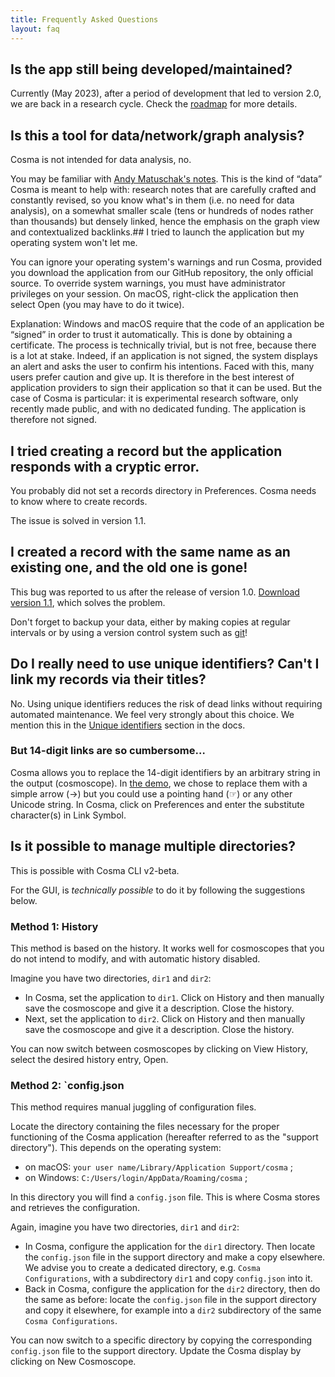```yaml
---
title: Frequently Asked Questions
layout: faq
---
```


## Is the app still being developed/maintained?

Currently (May 2023), after a period of development that led to version 2.0, we are back in a research cycle. Check the [roadmap](/roadmap/) for more details.

## Is this a tool for data/network/graph analysis?

Cosma is not intended for data analysis, no.

You may be familiar with [Andy Matuschak's notes](https://notes.andymatuschak.org). This is the kind of “data” Cosma is meant to help with: research notes that are carefully crafted and constantly revised, so you know what's in them (i.e. no need for data analysis), on a somewhat smaller scale (tens or hundreds of nodes rather than thousands) but densely linked, hence the emphasis on the graph view and contextualized backlinks.## I tried to launch the application but my operating system won't let me.

You can ignore your operating system's warnings and run Cosma, provided you download the application from our GitHub repository, the only official source. To override system warnings, you must have administrator privileges on your session. On macOS, right-click the application then select Open (you may have to do it twice).

Explanation: Windows and macOS require that the code of an application be “signed” in order to trust it automatically. This is done by obtaining a certificate. The process is technically trivial, but is not free, because there is a lot at stake. Indeed, if an application is not signed, the system displays an alert and asks the user to confirm his intentions. Faced with this, many users prefer caution and give up. It is therefore in the best interest of application providers to sign their application so that it can be used. But the case of Cosma is particular: it is experimental research software, only recently made public, and with no dedicated funding. The application is therefore not signed.

## I tried creating a record but the application responds with a cryptic error.

You probably did not set a records directory in Preferences. Cosma needs to know where to create records.

The issue is solved in version 1.1.

## I created a record with the same name as an existing one, and the old one is gone!

This bug was reported to us after the release of version 1.0. [Download version 1.1](https://github.com/graphlab-fr/cosma/releases/latest), which solves the problem.

Don't forget to backup your data, either by making copies at regular intervals or by using a version control system such as [git](https://git-scm.com)!

## Do I really need to use unique identifiers? Can't I link my records via their titles?

No. Using unique identifiers reduces the risk of dead links without requiring automated maintenance. We feel very strongly about this choice. We mention this in the [Unique identifiers](https://cosma.graphlab.fr/en/docs/user-manual/#unique-identifiers) section in the docs.

### But 14-digit links are so cumbersome…

Cosma allows you to replace the 14-digit identifiers by an arbitrary string in the output (cosmoscope). In [the demo](/en/demo.html), we chose to replace them with a simple arrow (→) but you could use a pointing hand (☞) or any other Unicode string. In Cosma, click on Preferences and enter the substitute character(s) in Link Symbol.

## Is it possible to manage multiple directories?

This is possible with Cosma CLI v2-beta.

For the GUI, is *technically possible* to do it by following the suggestions below.

### Method 1: History

This method is based on the history. It works well for cosmoscopes that you do not intend to modify, and with automatic history disabled.

Imagine you have two directories, `dir1` and `dir2`:

- In Cosma, set the application to `dir1`. Click on History and then manually save the cosmoscope and give it a description. Close the history.
- Next, set the application to `dir2`. Click on History and then manually save the cosmoscope and give it a description. Close the history.

You can now switch between cosmoscopes by clicking on View History, select the desired history entry, Open.

### Method 2: `config.json

This method requires manual juggling of configuration files.

Locate the directory containing the files necessary for the proper functioning of the Cosma application (hereafter referred to as the "support directory"). This depends on the operating system:

- on macOS: `your user name/Library/Application Support/cosma` ;
- on Windows: `C:/Users/login/AppData/Roaming/cosma` ;

In this directory you will find a `config.json` file. This is where Cosma stores and retrieves the configuration.

Again, imagine you have two directories, `dir1` and `dir2`:

- In Cosma, configure the application for the `dir1` directory. Then locate the `config.json` file in the support directory and make a copy elsewhere. We advise you to create a dedicated directory, e.g. `Cosma Configurations`, with a subdirectory `dir1` and copy `config.json` into it.
- Back in Cosma, configure the application for the `dir2` directory, then do the same as before: locate the `config.json` file in the support directory and copy it elsewhere, for example into a `dir2` subdirectory of the same `Cosma Configurations`.

You can now switch to a specific directory by copying the corresponding `config.json` file to the support directory. Update the Cosma display by clicking on New Cosmoscope.

